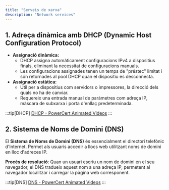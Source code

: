 ```yaml
---
title: "Serveis de xarxa"
description: "Network services"
---
```


## 1. Adreça dinàmica amb DHCP (Dynamic Host Configuration Protocol)
   - **Assignació dinàmica:**  
     - DHCP assigna automàticament configuracions IPv4 a dispositius finals, eliminant la necessitat de configuracions manuals.  
     - Les configuracions assignades tenen un temps de "préstec" limitat i són retornades al pool DHCP quan el dispositiu es desconnecta.  
   - **Assignació estàtica:**  
     - Útil per a dispositius com servidors o impressores, la direcció dels quals no ha de canviar.  
     - Requereix una entrada manual de paràmetres com adreça IP, màscara de subxarxa i porta d'enllaç predeterminada.  

:::tip[DHCP]
[DHCP  - PowerCert Animated Videos](https://www.youtube.com/watch?v=e6-TaH5bkjo)
:::


## 2. Sistema de Noms de Domini (DNS)

El **Sistema de Noms de Domini (DNS)** és essencialment el directori telefònic d'Internet. Permet als usuaris accedir a llocs web utilitzant noms de domini en lloc d'adreces IP.

  **Procés de resolució**: Quan un usuari escriu un nom de domini en el seu navegador, el DNS tradueix aquest nom a una adreça IP, permetent al navegador localitzar i carregar la pàgina web corresponent.

:::tip[DNS]
[DNS - PowerCert Animated Videos](https://www.youtube.com/watch?v=mpQZVYPuDGU)
:::

